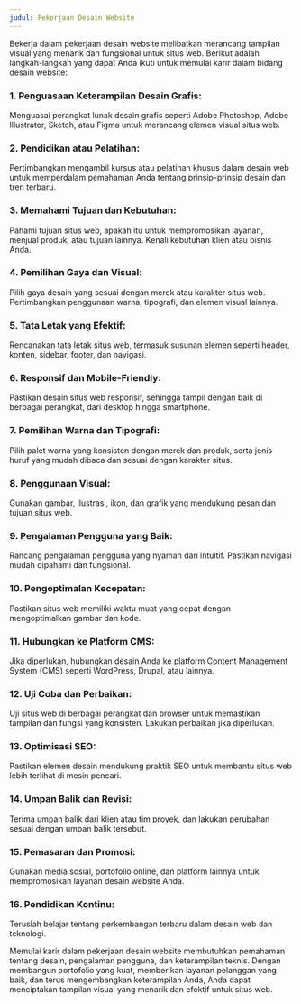```yaml
---
judul: Pekerjaan Desain Website
---
```


Bekerja dalam pekerjaan desain website melibatkan merancang tampilan visual yang menarik dan fungsional untuk situs web. Berikut adalah langkah-langkah yang dapat Anda ikuti untuk memulai karir dalam bidang desain website:

### 1. **Penguasaan Keterampilan Desain Grafis:**

Menguasai perangkat lunak desain grafis seperti Adobe Photoshop, Adobe Illustrator, Sketch, atau Figma untuk merancang elemen visual situs web.

### 2. **Pendidikan atau Pelatihan:**

Pertimbangkan mengambil kursus atau pelatihan khusus dalam desain web untuk memperdalam pemahaman Anda tentang prinsip-prinsip desain dan tren terbaru.

### 3. **Memahami Tujuan dan Kebutuhan:**

Pahami tujuan situs web, apakah itu untuk mempromosikan layanan, menjual produk, atau tujuan lainnya. Kenali kebutuhan klien atau bisnis Anda.

### 4. **Pemilihan Gaya dan Visual:**

Pilih gaya desain yang sesuai dengan merek atau karakter situs web. Pertimbangkan penggunaan warna, tipografi, dan elemen visual lainnya.

### 5. **Tata Letak yang Efektif:**

Rencanakan tata letak situs web, termasuk susunan elemen seperti header, konten, sidebar, footer, dan navigasi.

### 6. **Responsif dan Mobile-Friendly:**

Pastikan desain situs web responsif, sehingga tampil dengan baik di berbagai perangkat, dari desktop hingga smartphone.

### 7. **Pemilihan Warna dan Tipografi:**

Pilih palet warna yang konsisten dengan merek dan produk, serta jenis huruf yang mudah dibaca dan sesuai dengan karakter situs.

### 8. **Penggunaan Visual:**

Gunakan gambar, ilustrasi, ikon, dan grafik yang mendukung pesan dan tujuan situs web.

### 9. **Pengalaman Pengguna yang Baik:**

Rancang pengalaman pengguna yang nyaman dan intuitif. Pastikan navigasi mudah dipahami dan fungsional.

### 10. **Pengoptimalan Kecepatan:**

Pastikan situs web memiliki waktu muat yang cepat dengan mengoptimalkan gambar dan kode.

### 11. **Hubungkan ke Platform CMS:**

Jika diperlukan, hubungkan desain Anda ke platform Content Management System (CMS) seperti WordPress, Drupal, atau lainnya.

### 12. **Uji Coba dan Perbaikan:**

Uji situs web di berbagai perangkat dan browser untuk memastikan tampilan dan fungsi yang konsisten. Lakukan perbaikan jika diperlukan.

### 13. **Optimisasi SEO:**

Pastikan elemen desain mendukung praktik SEO untuk membantu situs web lebih terlihat di mesin pencari.

### 14. **Umpan Balik dan Revisi:**

Terima umpan balik dari klien atau tim proyek, dan lakukan perubahan sesuai dengan umpan balik tersebut.

### 15. **Pemasaran dan Promosi:**

Gunakan media sosial, portofolio online, dan platform lainnya untuk mempromosikan layanan desain website Anda.

### 16. **Pendidikan Kontinu:**

Teruslah belajar tentang perkembangan terbaru dalam desain web dan teknologi.

Memulai karir dalam pekerjaan desain website membutuhkan pemahaman tentang desain, pengalaman pengguna, dan keterampilan teknis. Dengan membangun portofolio yang kuat, memberikan layanan pelanggan yang baik, dan terus mengembangkan keterampilan Anda, Anda dapat menciptakan tampilan visual yang menarik dan efektif untuk situs web.
